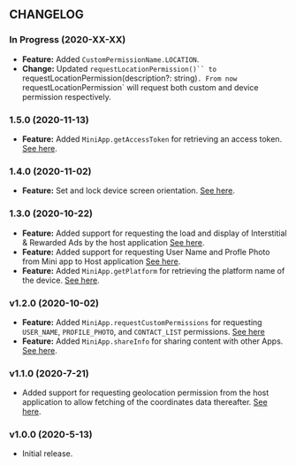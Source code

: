 ## CHANGELOG

### In Progress (2020-XX-XX)
- **Feature:** Added `CustomPermissionName.LOCATION`.
- **Change:** Updated `requestLocationPermission()`` to `requestLocationPermission(description?: string)`. From now `requestLocationPermission` will request both custom and device permission respectively.

### 1.5.0 (2020-11-13)

- **Feature:** Added `MiniApp.getAccessToken` for retrieving an access token. [See here](README.md#6-Get-access-token).

### 1.4.0 (2020-11-02)

- **Feature:** Set and lock device screen orientation. [See here](README.md#6-Set-screen-orientation).

### 1.3.0 (2020-10-22)

- **Feature:** Added support for requesting the load and display of Interstitial & Rewarded Ads by the host application [See here](README.md#4-Show-Ads).
- **Feature:** Added support for requesting User Name and Profle Photo from Mini app to Host application [See here](README.md#5-Requesting-User-details).
- **Feature:** Added `MiniApp.getPlatform` for retrieving the platform name of the device. [See here](README.md#check-androidios-device).

### v1.2.0 (2020-10-02)

- **Feature:** Added `MiniApp.requestCustomPermissions` for requesting `USER_NAME`, `PROFILE_PHOTO`, and `CONTACT_LIST` permissions. [See here](README.md#3-Request-Permissions)
- **Feature:** Added `MiniApp.shareInfo` for sharing content with other Apps. [See here](README.md#4-Share-Info).

### v1.1.0 (2020-7-21)

- Added support for requesting geolocation permission from the host application to allow fetching of the coordinates data thereafter. [See here](README.md#3-Request-Permissions).

### v1.0.0 (2020-5-13)

- Initial release.
